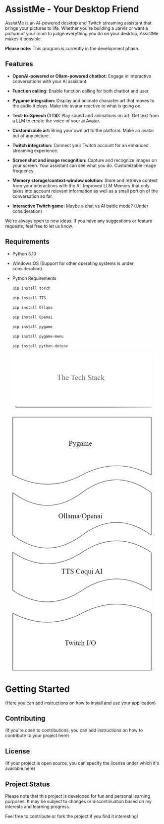 # AssistMe - Your Desktop Friend

AssistMe is an AI-powered desktop and Twitch streaming assistant that brings your pictures to life. Whether you're building a Jarvis or want a picture of your mom to judge everything you do on your desktop, AssistMe makes it possible.

**Please note:** This program is currently in the development phase.

## Features

- **OpenAI-powered or Ollam-powered chatbot:** Engage in interactive conversations with your AI assistant. 

- **Function calling:** Enable function calling for both chatbot and user.

- **Pygame integration:** Display and animate character art that moves to the audio it plays. Make the avatar reactive to what is going on.

- **Text-to-Speech (TTS):** Play sound and animations on art. Get text from a LLM to create the voice of your ai Avatar.

- **Customizable art:** Bring your own art to the platform. Make an avatar out of any picture.

- **Twitch integration:** Connect your Twitch account for an enhanced streaming experience.

- **Screenshot and image recognition:** Capture and recognize images on your screen. Your assistant can see what you do. Customizable image frequency. 

- **Memory storage/context-window solution:** Store and retrieve context from your interactions with the AI. Improved LLM Memory that only takes into account relevant information as well as a small portion of the conversation so far. 

- **Interactive Twitch game:** Maybe a chat vs AI battle mode? (Under consideration)

We're always open to new ideas. If you have any suggestions or feature requests, feel free to let us know.

## Requirements

- Python 3.10
- Windows OS (Support for other operating systems is under consideration)
- Python Requirements
 
    `pip install torch`
 
    `pip install TTS`
 
    `pip install Ollama`
 
    `pip install Openai`

    `pip install pygame`

    `pip install pygame-menu`

    `pip install python-dotenv`

    ![tech stack](./Data/The_Tech_Stack.png)


# Getting Started

(Here you can add instructions on how to install and use your application)

## Contributing

(If you're open to contributions, you can add instructions on how to contribute to your project here)

## License

(If your project is open source, you can specify the license under which it's available here)

## Project Status

Please note that this project is developed for fun and personal learning purposes. It may be subject to changes or discontinuation based on my interests and learning progress.

Feel free to contribute or fork the project if you find it interesting!